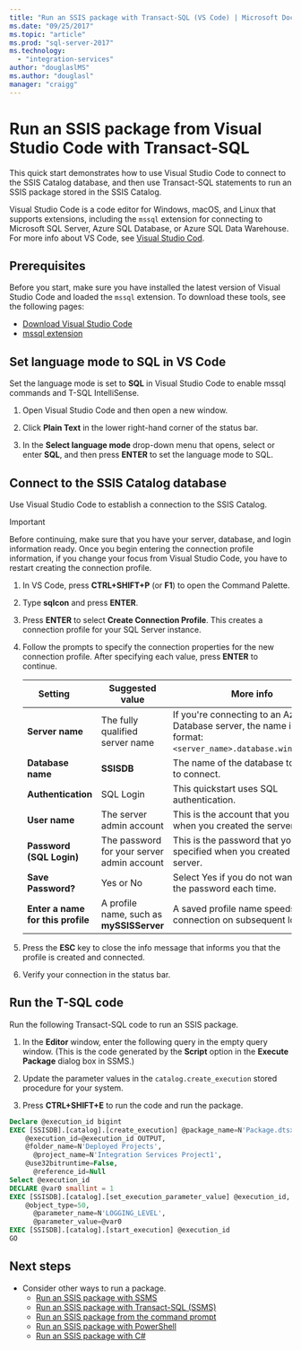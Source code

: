 ```yaml
---
title: "Run an SSIS package with Transact-SQL (VS Code) | Microsoft Docs"
ms.date: "09/25/2017"
ms.topic: "article"
ms.prod: "sql-server-2017"
ms.technology: 
  - "integration-services"
author: "douglaslMS"
ms.author: "douglasl"
manager: "craigg"
---
```

# Run an SSIS package from Visual Studio Code with Transact-SQL
This quick start demonstrates how to use Visual Studio Code to connect to the SSIS Catalog database, and then use Transact-SQL statements to run an SSIS package stored in the SSIS Catalog.

Visual Studio Code is a code editor for Windows, macOS, and Linux that supports extensions, including the `mssql` extension for connecting to Microsoft SQL Server, Azure SQL Database, or Azure SQL Data Warehouse. For more info about VS Code, see [Visual Studio Cod](https://code.visualstudio.com/).

## Prerequisites

Before you start, make sure you have installed the latest version of Visual Studio Code and loaded the `mssql` extension. To download these tools, see the following pages:
-   [Download Visual Studio Code](https://code.visualstudio.com/Download)
-   [mssql extension](https://marketplace.visualstudio.com/items?itemName=ms-mssql.mssql)

## Set language mode to SQL in VS Code

Set the language mode is set to **SQL** in Visual Studio Code to enable mssql commands and T-SQL IntelliSense.

1. Open Visual Studio Code and then open a new window. 

2. Click **Plain Text** in the lower right-hand corner of the status bar.

3. In the **Select language mode** drop-down menu that opens, select or enter **SQL**, and then press **ENTER** to set the language mode to SQL. 

## Connect to the SSIS Catalog database

Use Visual Studio Code to establish a connection to the SSIS Catalog.

> [!IMPORTANT]
> Before continuing, make sure that you have your server, database, and login information ready. Once you begin entering the connection profile information, if you change your focus from Visual Studio Code, you have to restart creating the connection profile.

1. In VS Code, press **CTRL+SHIFT+P** (or **F1**) to open the Command Palette.

2. Type **sqlcon** and press **ENTER**.

3. Press **ENTER** to select **Create Connection Profile**. This creates a connection profile for your SQL Server instance.

4. Follow the prompts to specify the connection properties for the new connection profile. After specifying each value, press **ENTER** to continue. 

   | Setting       | Suggested value | More info |
   | ------------ | ------------------ | ------------------------------------------------- | 
   | **Server name** | The fully qualified server name | If you're connecting to an Azure SQL Database server, the name is in this format: `<server_name>.database.windows.net`. |
   | **Database name** | **SSISDB** | The name of the database to which to connect. |
   | **Authentication** | SQL Login| This quickstart uses SQL authentication. |
   | **User name** | The server admin account | This is the account that you specified when you created the server. |
   | **Password (SQL Login)** | The password for your server admin account | This is the password that you specified when you created the server. |
   | **Save Password?** | Yes or No | Select Yes if you do not want to enter the password each time. |
   | **Enter a name for this profile** | A profile name, such as **mySSISServer** | A saved profile name speeds your connection on subsequent logins. | 

5. Press the **ESC** key to close the info message that informs you that the profile is created and connected.

6. Verify your connection in the status bar.

## Run the T-SQL code
Run the following Transact-SQL code to run an SSIS package.

1. In the **Editor** window, enter the following query in the empty query window. (This is the code generated by the **Script** option in the **Execute Package** dialog box in SSMS.)

2. Update the parameter values in the `catalog.create_execution` stored procedure for your system.

3. Press **CTRL+SHIFT+E** to run the code and run the package.

```sql
Declare @execution_id bigint
EXEC [SSISDB].[catalog].[create_execution] @package_name=N'Package.dtsx',
    @execution_id=@execution_id OUTPUT,
    @folder_name=N'Deployed Projects',
	  @project_name=N'Integration Services Project1',
  	@use32bitruntime=False,
	  @reference_id=Null
Select @execution_id
DECLARE @var0 smallint = 1
EXEC [SSISDB].[catalog].[set_execution_parameter_value] @execution_id,
    @object_type=50,
	  @parameter_name=N'LOGGING_LEVEL',
	  @parameter_value=@var0
EXEC [SSISDB].[catalog].[start_execution] @execution_id
GO
```

## Next steps
- Consider other ways to run a package.
    - [Run an SSIS package with SSMS](./ssis-quickstart-run-ssms.md)
    - [Run an SSIS package with Transact-SQL (SSMS)](./ssis-quickstart-run-tsql-ssms.md)
    - [Run an SSIS package from the command prompt](./ssis-quickstart-run-cmdline.md)
    - [Run an SSIS package with PowerShell](ssis-quickstart-run-powershell.md)
    - [Run an SSIS package with C#](./ssis-quickstart-run-dotnet.md) 
